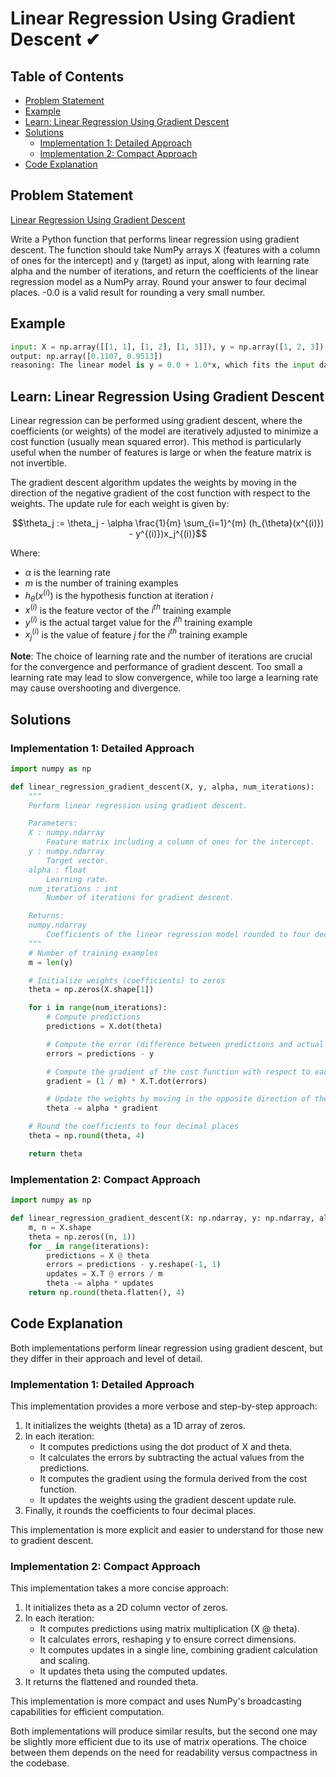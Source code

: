 # Linear Regression Using Gradient Descent ✔

## Table of Contents

- [Problem Statement](#problem-statement)
- [Example](#example)
- [Learn: Linear Regression Using Gradient Descent](#learn-linear-regression-using-gradient-descent)
- [Solutions](#solutions)
  - [Implementation 1: Detailed Approach](#implementation-1-detailed-approach)
  - [Implementation 2: Compact Approach](#implementation-2-compact-approach)
- [Code Explanation](#code-explanation)

## Problem Statement

[Linear Regression Using Gradient Descent](https://www.deep-ml.com/problem/Linear%20Regression%20Using%20Gradient%20Descent)

Write a Python function that performs linear regression using gradient descent. The function should take NumPy arrays X (features with a column of ones for the intercept) and y (target) as input, along with learning rate alpha and the number of iterations, and return the coefficients of the linear regression model as a NumPy array. Round your answer to four decimal places. -0.0 is a valid result for rounding a very small number.

## Example

```python
input: X = np.array([[1, 1], [1, 2], [1, 3]]), y = np.array([1, 2, 3]), alpha = 0.01, iterations = 1000
output: np.array([0.1107, 0.9513])
reasoning: The linear model is y = 0.0 + 1.0*x, which fits the input data after gradient descent optimization.
```

## Learn: Linear Regression Using Gradient Descent

Linear regression can be performed using gradient descent, where the coefficients (or weights) of the model are iteratively adjusted to minimize a cost function (usually mean squared error). This method is particularly useful when the number of features is large or when the feature matrix is not invertible.

The gradient descent algorithm updates the weights by moving in the direction of the negative gradient of the cost function with respect to the weights. The update rule for each weight is given by:

$$\theta_j := \theta_j - \alpha \frac{1}{m} \sum_{i=1}^{m} (h_{\theta}(x^{(i)}) - y^{(i)})x_j^{(i)}$$

Where:
- $\alpha$ is the learning rate
- $m$ is the number of training examples
- $h_{\theta}(x^{(i)})$ is the hypothesis function at iteration $i$
- $x^{(i)}$ is the feature vector of the $i^{th}$ training example
- $y^{(i)}$ is the actual target value for the $i^{th}$ training example
- $x_j^{(i)}$ is the value of feature $j$ for the $i^{th}$ training example

**Note**: The choice of learning rate and the number of iterations are crucial for the convergence and performance of gradient descent. Too small a learning rate may lead to slow convergence, while too large a learning rate may cause overshooting and divergence.

## Solutions

### Implementation 1: Detailed Approach

```python
import numpy as np

def linear_regression_gradient_descent(X, y, alpha, num_iterations):
    """
    Perform linear regression using gradient descent.

    Parameters:
    X : numpy.ndarray
        Feature matrix including a column of ones for the intercept.
    y : numpy.ndarray
        Target vector.
    alpha : float
        Learning rate.
    num_iterations : int
        Number of iterations for gradient descent.

    Returns:
    numpy.ndarray
        Coefficients of the linear regression model rounded to four decimal places.
    """
    # Number of training examples
    m = len(y)

    # Initialize weights (coefficients) to zeros
    theta = np.zeros(X.shape[1])

    for i in range(num_iterations):
        # Compute predictions
        predictions = X.dot(theta)

        # Compute the error (difference between predictions and actual values)
        errors = predictions - y

        # Compute the gradient of the cost function with respect to each weight
        gradient = (1 / m) * X.T.dot(errors)

        # Update the weights by moving in the opposite direction of the gradient
        theta -= alpha * gradient

    # Round the coefficients to four decimal places
    theta = np.round(theta, 4)

    return theta
```

### Implementation 2: Compact Approach

```python
import numpy as np

def linear_regression_gradient_descent(X: np.ndarray, y: np.ndarray, alpha: float, iterations: int) -> np.ndarray:
    m, n = X.shape
    theta = np.zeros((n, 1))
    for _ in range(iterations):
        predictions = X @ theta
        errors = predictions - y.reshape(-1, 1)
        updates = X.T @ errors / m
        theta -= alpha * updates
    return np.round(theta.flatten(), 4)
```

## Code Explanation

Both implementations perform linear regression using gradient descent, but they differ in their approach and level of detail.

### Implementation 1: Detailed Approach

This implementation provides a more verbose and step-by-step approach:

1. It initializes the weights (theta) as a 1D array of zeros.
2. In each iteration:
   - It computes predictions using the dot product of X and theta.
   - It calculates the errors by subtracting the actual values from the predictions.
   - It computes the gradient using the formula derived from the cost function.
   - It updates the weights using the gradient descent update rule.
3. Finally, it rounds the coefficients to four decimal places.

This implementation is more explicit and easier to understand for those new to gradient descent.

### Implementation 2: Compact Approach

This implementation takes a more concise approach:

1. It initializes theta as a 2D column vector of zeros.
2. In each iteration:
   - It computes predictions using matrix multiplication (X @ theta).
   - It calculates errors, reshaping y to ensure correct dimensions.
   - It computes updates in a single line, combining gradient calculation and scaling.
   - It updates theta using the computed updates.
3. It returns the flattened and rounded theta.

This implementation is more compact and uses NumPy's broadcasting capabilities for efficient computation.

Both implementations will produce similar results, but the second one may be slightly more efficient due to its use of matrix operations. The choice between them depends on the need for readability versus compactness in the codebase.
